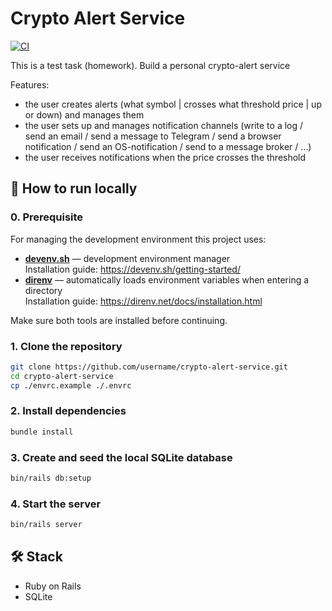 # Crypto Alert Service

[![CI](https://github.com/badenkov/crypto_alert_service/actions/workflows/ci.yml/badge.svg)](https://github.com/badenkov/crypto_alert_service/actions/workflows/ci.yml)

This is a test task (homework).
Build a personal crypto-alert service

Features:

- the user creates alerts (what symbol | crosses what threshold price | up or down) and manages them
- the user sets up and manages notification channels (write to a log / send an email / send a message to Telegram / send a browser notification / send an OS-notification / send to a message broker / …)
- the user receives notifications when the price crosses the threshold

## 🚀 How to run locally

### 0. Prerequisite

For managing the development environment this project uses:

- **[devenv.sh](https://devenv.sh)** — development environment manager  
  Installation guide: https://devenv.sh/getting-started/
- **[direnv](https://direnv.net/)** — automatically loads environment variables when entering a directory  
  Installation guide: https://direnv.net/docs/installation.html

Make sure both tools are installed before continuing.

### 1. Clone the repository

```bash
git clone https://github.com/username/crypto-alert-service.git
cd crypto-alert-service
cp ./envrc.example ./.envrc
```

### 2. Install dependencies

```bash
bundle install
```

### 3. Create and seed the local SQLite database

```bash
bin/rails db:setup
```

### 4. Start the server

```bash
bin/rails server
```

## 🛠 Stack

- Ruby on Rails
- SQLite
